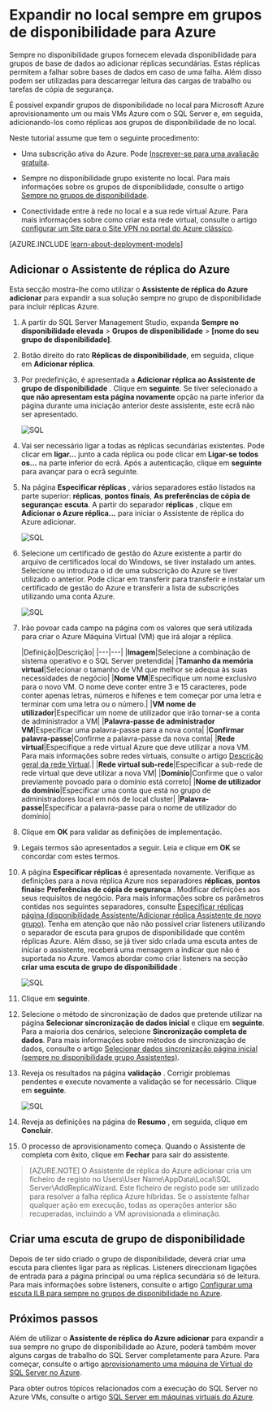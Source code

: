 <properties
    pageTitle="Expandir no local sempre em grupos de disponibilidade para Azure | Microsoft Azure"
    description="Neste tutorial utiliza recursos criados com o modelo clássico de implementação e descreve como utilizar o Assistente de adicionar réplica no SQL Server Management Studio (SSMS) para adicionar uma réplica sempre no grupo de disponibilidade no Azure."
    services="virtual-machines-windows"
    documentationCenter="na"
    authors="MikeRayMSFT"
    manager="jhubbard"
    editor=""
    tags="azure-service-management"/>

<tags
    ms.service="virtual-machines-windows"
    ms.devlang="na"
    ms.topic="article"
    ms.tgt_pltfrm="vm-windows-sql-server"
    ms.workload="infrastructure-services"
    ms.date="07/12/2016"
    ms.author="MikeRayMSFT" />

# <a name="extend-on-premises-always-on-availability-groups-to-azure"></a>Expandir no local sempre em grupos de disponibilidade para Azure

Sempre no disponibilidade grupos fornecem elevada disponibilidade para grupos de base de dados ao adicionar réplicas secundárias. Estas réplicas permitem a falhar sobre bases de dados em caso de uma falha. Além disso podem ser utilizadas para descarregar leitura das cargas de trabalho ou tarefas de cópia de segurança.

É possível expandir grupos de disponibilidade no local para Microsoft Azure aprovisionamento um ou mais VMs Azure com o SQL Server e, em seguida, adicionando-los como réplicas aos grupos de disponibilidade de no local.

Neste tutorial assume que tem o seguinte procedimento:

- Uma subscrição ativa do Azure. Pode [Inscrever-se para uma avaliação gratuita](https://azure.microsoft.com/pricing/free-trial/).

- Sempre no disponibilidade grupo existente no local. Para mais informações sobre os grupos de disponibilidade, consulte o artigo [Sempre no grupos de disponibilidade](https://msdn.microsoft.com/library/hh510230.aspx).

- Conectividade entre à rede no local e a sua rede virtual Azure. Para mais informações sobre como criar esta rede virtual, consulte o artigo [configurar um Site para o Site VPN no portal do Azure clássico](../vpn-gateway/vpn-gateway-site-to-site-create.md).

[AZURE.INCLUDE [learn-about-deployment-models](../../includes/learn-about-deployment-models-classic-include.md)]

## <a name="add-azure-replica-wizard"></a>Adicionar o Assistente de réplica do Azure

Esta secção mostra-lhe como utilizar o **Assistente de réplica do Azure adicionar** para expandir a sua solução sempre no grupo de disponibilidade para incluir réplicas Azure.

1. A partir do SQL Server Management Studio, expanda **Sempre no disponibilidade elevada** > **Grupos de disponibilidade** > **[nome do seu grupo de disponibilidade]**.

1. Botão direito do rato **Réplicas de disponibilidade**, em seguida, clique em **Adicionar réplica**.

1. Por predefinição, é apresentada a **Adicionar réplica ao Assistente de grupo de disponibilidade** . Clique em **seguinte**.  Se tiver selecionado a **que não apresentam esta página novamente** opção na parte inferior da página durante uma iniciação anterior deste assistente, este ecrã não ser apresentado.

    ![SQL](./media/virtual-machines-windows-classic-sql-onprem-availability/IC742861.png)

1. Vai ser necessário ligar a todas as réplicas secundárias existentes. Pode clicar em **ligar...** junto a cada réplica ou pode clicar em **Ligar-se todos os...** na parte inferior do ecrã. Após a autenticação, clique em **seguinte** para avançar para o ecrã seguinte.

1. Na página **Especificar réplicas** , vários separadores estão listados na parte superior: **réplicas**, **pontos finais**, **As preferências de cópia de segurança**e **escuta**. A partir do separador **réplicas** , clique em **Adicionar o Azure réplica...** para iniciar o Assistente de réplica do Azure adicionar.

    ![SQL](./media/virtual-machines-windows-classic-sql-onprem-availability/IC742863.png)

1. Selecione um certificado de gestão do Azure existente a partir do arquivo de certificados local do Windows, se tiver instalado um antes. Selecione ou introduza o id de uma subscrição do Azure se tiver utilizado o anterior. Pode clicar em transferir para transferir e instalar um certificado de gestão do Azure e transferir a lista de subscrições utilizando uma conta Azure.

    ![SQL](./media/virtual-machines-windows-classic-sql-onprem-availability/IC742864.png)

1. Irão povoar cada campo na página com os valores que será utilizada para criar o Azure Máquina Virtual (VM) que irá alojar a réplica.

  	|Definição|Descrição|
|---|---|
|**Imagem**|Selecione a combinação de sistema operativo e o SQL Server pretendida|
|**Tamanho da memória virtual**|Selecionar o tamanho de VM que melhor se adequa às suas necessidades de negócio|
|**Nome VM**|Especifique um nome exclusivo para o novo VM. O nome deve conter entre 3 e 15 caracteres, pode conter apenas letras, números e hífenes e tem começar por uma letra e terminar com uma letra ou o número.|
|**VM nome de utilizador**|Especificar um nome de utilizador que irão tornar-se a conta de administrador a VM|
|**Palavra-passe de administrador VM**|Especificar uma palavra-passe para a nova conta|
|**Confirmar palavra-passe**|Confirme a palavra-passe da nova conta|
|**Rede virtual**|Especifique a rede virtual Azure que deve utilizar a nova VM. Para mais informações sobre redes virtuais, consulte o artigo [Descrição geral da rede Virtual](../virtual-network/virtual-networks-overview.md).|
|**Rede virtual sub-rede**|Especificar a sub-rede de rede virtual que deve utilizar a nova VM|
|**Domínio**|Confirme que o valor previamente povoado para o domínio está correto|
|**Nome de utilizador do domínio**|Especificar uma conta que está no grupo de administradores local em nós de local cluster|
|**Palavra-passe**|Especificar a palavra-passe para o nome de utilizador do domínio|

1. Clique em **OK** para validar as definições de implementação.

1. Legais termos são apresentados a seguir. Leia e clique em **OK** se concordar com estes termos.

1. A página **Especificar réplicas** é apresentada novamente. Verifique as definições para a nova réplica Azure nos separadores **réplicas**, **pontos finais**e **Preferências de cópia de segurança** . Modificar definições aos seus requisitos de negócio.  Para mais informações sobre os parâmetros contidas nos seguintes separadores, consulte [Especificar réplicas página (disponibilidade Assistente/Adicionar réplica Assistente de novo grupo)](https://msdn.microsoft.com/library/hh213088.aspx). Tenha em atenção que não não possível criar listeners utilizando o separador de escuta para grupos de disponibilidade que contêm réplicas Azure. Além disso, se já tiver sido criada uma escuta antes de iniciar o assistente, receberá uma mensagem a indicar que não é suportada no Azure. Vamos abordar como criar listeners na secção **criar uma escuta de grupo de disponibilidade** .

    ![SQL](./media/virtual-machines-windows-classic-sql-onprem-availability/IC742865.png)

1. Clique em **seguinte**.

1. Selecione o método de sincronização de dados que pretende utilizar na página **Selecionar sincronização de dados inicial** e clique em **seguinte**. Para a maioria dos cenários, selecione **Sincronização completa de dados**. Para mais informações sobre métodos de sincronização de dados, consulte o artigo [Selecionar dados sincronização página inicial (sempre no disponibilidade grupo Assistentes)](https://msdn.microsoft.com/library/hh231021.aspx).

1. Reveja os resultados na página **validação** . Corrigir problemas pendentes e execute novamente a validação se for necessário. Clique em **seguinte**.

    ![SQL](./media/virtual-machines-windows-classic-sql-onprem-availability/IC742866.png)

1. Reveja as definições na página de **Resumo** , em seguida, clique em **Concluir**.

1. O processo de aprovisionamento começa. Quando o Assistente de completa com êxito, clique em **Fechar** para sair do assistente.

>[AZURE.NOTE] O Assistente de réplica do Azure adicionar cria um ficheiro de registo no Users\User Name\AppData\Local\SQL Server\AddReplicaWizard. Este ficheiro de registo pode ser utilizado para resolver a falha réplica Azure híbridas. Se o assistente falhar qualquer ação em execução, todas as operações anterior são recuperadas, incluindo a VM aprovisionada a eliminação.

## <a name="create-an-availability-group-listener"></a>Criar uma escuta de grupo de disponibilidade

Depois de ter sido criado o grupo de disponibilidade, deverá criar uma escuta para clientes ligar para as réplicas. Listeners direccionam ligações de entrada para a página principal ou uma réplica secundária só de leitura. Para mais informações sobre listeners, consulte o artigo [Configurar uma escuta ILB para sempre no grupos de disponibilidade no Azure](virtual-machines-windows-classic-ps-sql-int-listener.md).

## <a name="next-steps"></a>Próximos passos

Além de utilizar o **Assistente de réplica do Azure adicionar** para expandir a sua sempre no grupo de disponibilidade ao Azure, poderá também mover alguns cargas de trabalho do SQL Server completamente para Azure. Para começar, consulte o artigo [aprovisionamento uma máquina de Virtual do SQL Server no Azure](virtual-machines-windows-portal-sql-server-provision.md).

Para obter outros tópicos relacionados com a execução do SQL Server no Azure VMs, consulte o artigo [SQL Server em máquinas virtuais do Azure](virtual-machines-windows-sql-server-iaas-overview.md).
